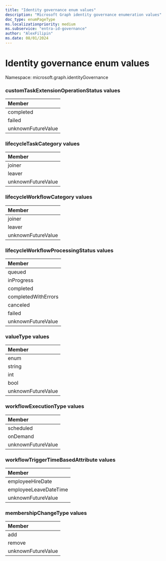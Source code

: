```yaml
---
title: "Identity governance enum values"
description: "Microsoft Graph identity governance enumeration values"
doc_type: enumPageType
ms.localizationpriority: medium
ms.subservice: "entra-id-governance"
author: "AlexFilipin"
ms.date: 08/01/2024
---
```


# Identity governance enum values

Namespace: microsoft.graph.identityGovernance

### customTaskExtensionOperationStatus values 

|Member|
|:---|
|completed|
|failed|
|unknownFutureValue|

### lifecycleTaskCategory values 



|Member|
|:---|
|joiner|
|leaver|
|unknownFutureValue|

### lifecycleWorkflowCategory values 



|Member|
|:---|
|joiner|
|leaver|
|unknownFutureValue|


### lifecycleWorkflowProcessingStatus values 



|Member|
|:---|
|queued|
|inProgress|
|completed|
|completedWithErrors|
|canceled|
|failed|
|unknownFutureValue|

### valueType values 



|Member|
|:---|
|enum|
|string|
|int|
|bool|
|unknownFutureValue|


### workflowExecutionType values 



|Member|
|:---|
|scheduled|
|onDemand|
|unknownFutureValue|


### workflowTriggerTimeBasedAttribute values 



|Member|
|:---|
|employeeHireDate|
|employeeLeaveDateTime|
|unknownFutureValue|

### membershipChangeType values



|Member|
|:---|
|add|
|remove|
|unknownFutureValue|



<!--
{
  "type": "#page.annotation",
  "namespace": "microsoft.graph.identityGovernance"
}
-->
